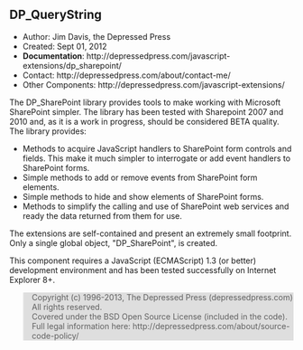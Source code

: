 <h2>DP_QueryString</h2>

<ul>	<li>Author: Jim Davis, the Depressed Press</li>
	<li>Created: Sept 01, 2012</li>
	<li><b>Documentation</b>: http://depressedpress.com/javascript-extensions/dp_sharepoint/</li>
	<li>Contact: http://depressedpress.com/about/contact-me/</li>
	<li>Other Components: http://depressedpress.com/javascript-extensions/</li>
</ul>

<p>The DP_SharePoint library provides tools to make working with Microsoft SharePoint simpler.  The library has been tested with Sharepoint 2007 and 2010 and, as it is a work in progress, should be considered BETA quality.  The library provides:</p>
<ul><li>Methods to acquire JavaScript handlers to SharePoint form controls and fields.  This make it much simpler to interrogate or add event handlers to SharePoint forms.</li>
	<li>Simple methods to add or remove events from SharePoint form elements.</li>
	<li>Simple methods to hide and show elements of SharePoint forms.</li>
	<li>Methods to simplify the calling and use of SharePoint web services and ready the data returned from them for use.</li>
</ul>
<p>The extensions are self-contained and present an extremely small footprint.  Only a single global object, "DP_SharePoint", is created.</p>
<p>This component requires a JavaScript (ECMAScript) 1.3 (or better) development environment and has been tested successfully on Internet Explorer 8+.</p>

<blockquote style="background: #dedede;">
Copyright (c) 1996-2013, The Depressed Press (depressedpress.com)
<br />
All rights reserved.
<br />
Covered under the BSD Open Source License (included in the code).  Full legal information here: http://depressedpress.com/about/source-code-policy/
</blockquote>